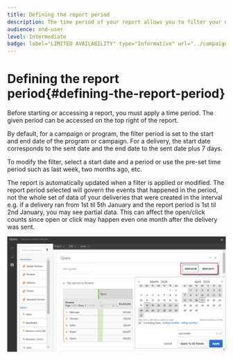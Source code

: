 ```yaml
---
title: Defining the report period
description: The time period of your report allows you to filter your data depending on the chosen dates.
audience: end-user
level: Intermediate
badge: label="LIMITED AVAILABILITY" type="Informative" url="../campaign-standard-migration-home.md" tooltip="Restricted to Campaign Standard migrated users"
---
```

# Defining the report period{#defining-the-report-period}

Before starting or accessing a report, you must apply a time period. The given period can be accessed on the top right of the report.

By default, for a campaign or program, the filter period is set to the start and end date of the program or campaign. For a delivery, the start date corresponds to the sent date and the end date to the sent date plus 7 days.

To modify the filter, select a start date and a period or use the pre-set time period such as last week, two months ago, etc.

The report is automatically updated when a filter is applied or modified. The report period selected will govern the events that happened in the period, not the whole set of data of your deliveries that were created in the interval e.g. if a delivery ran from 1st til 5th January and the report period is 1st til 2nd January, you may see partial data. This can affect the open/click counts since open or click may happen even one month after the delivery was sent. 

![](assets/campaign_reports_5.png)
